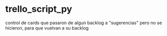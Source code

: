 # trello_script_py

control de cards que pasaron de algun backlog a "sugerencias" pero no se hicieron, para que vuelvan a su backlog

